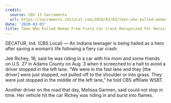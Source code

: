 ```yaml
---
credit:
  source: CBS 13 Sacramento
  url: https://sacramento.cbslocal.com/2020/03/03/teen-who-pulled-woman-from-fiery-car-crash-recognized-for-heroic-actions/
date: '2020-03-03'
title: Teen Who Pulled Woman From Fiery Car Crash Recognized For Heroic Actions
---
```

DECATUR, Ind. (CBS Local) — An Indiana teenager is being hailed as a hero after saving a woman’s life following a fiery car crash.

Jeb Richey, 16, said he was riding in a car with his mom and some friends on U.S. 27 in Adams County on Aug. 3 when it screeched to a halt to avoid a driver stopped in the left lane.
“We were in the fast lane and they [the driver] were just stopped, not pulled off to the shoulder or into grass. They were just stopped in the middle of the left lane,” he told CBS affiliate WSBT.

Another driver on the road that day, Melissa Garmen, said could not stop in time. Her vehicle hit the car Richey was riding in and burst into flames.
